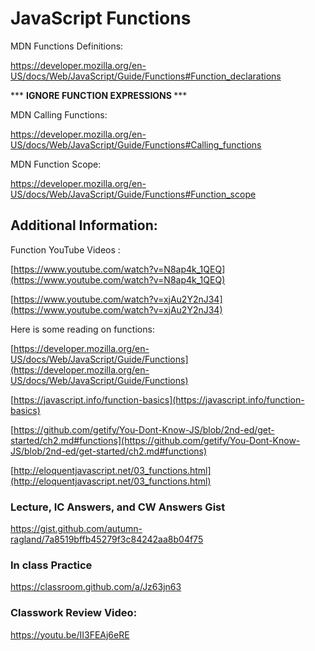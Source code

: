 # JavaScript Functions

MDN Functions Definitions:

https://developer.mozilla.org/en-US/docs/Web/JavaScript/Guide/Functions#Function_declarations

*** <strong>IGNORE FUNCTION EXPRESSIONS </strong> ***

MDN Calling Functions:

https://developer.mozilla.org/en-US/docs/Web/JavaScript/Guide/Functions#Calling_functions

MDN Function Scope:

https://developer.mozilla.org/en-US/docs/Web/JavaScript/Guide/Functions#Function_scope

## Additional Information:

Function YouTube Videos :

[https://www.youtube.com/watch?v=N8ap4k_1QEQ](https://www.youtube.com/watch?v=N8ap4k_1QEQ)

[https://www.youtube.com/watch?v=xjAu2Y2nJ34](https://www.youtube.com/watch?v=xjAu2Y2nJ34)

Here is some reading on functions:

[https://developer.mozilla.org/en-US/docs/Web/JavaScript/Guide/Functions](https://developer.mozilla.org/en-US/docs/Web/JavaScript/Guide/Functions)

[https://javascript.info/function-basics](https://javascript.info/function-basics)

[https://github.com/getify/You-Dont-Know-JS/blob/2nd-ed/get-started/ch2.md#functions](https://github.com/getify/You-Dont-Know-JS/blob/2nd-ed/get-started/ch2.md#functions)

[http://eloquentjavascript.net/03_functions.html](http://eloquentjavascript.net/03_functions.html)

### Lecture, IC Answers, and CW Answers Gist

https://gist.github.com/autumn-ragland/7a8519bffb45279f3c84242aa8b04f75


### In class Practice
https://classroom.github.com/a/Jz63jn63

### Classwork Review Video:
https://youtu.be/II3FEAj6eRE